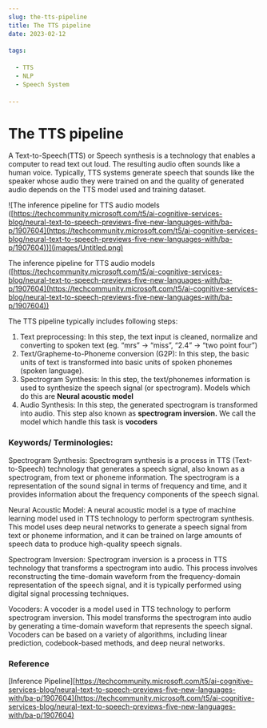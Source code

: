 ```yaml
--- 
slug: the-tts-pipeline
title: The TTS pipeline
date: 2023-02-12

tags: 

  - TTS
  - NLP
  - Speech System

--- 
```


# The TTS pipeline

A Text-to-Speech(TTS) or Speech synthesis is a technology that enables a computer to read text out loud. The resulting audio often sounds like a human voice. Typically, TTS systems generate speech that sounds like the speaker whose audio they were trained on and the quality of generated audio depends on the TTS model used and training dataset.

![The inference pipeline for TTS audio models ([https://techcommunity.microsoft.com/t5/ai-cognitive-services-blog/neural-text-to-speech-previews-five-new-languages-with/ba-p/1907604](https://techcommunity.microsoft.com/t5/ai-cognitive-services-blog/neural-text-to-speech-previews-five-new-languages-with/ba-p/1907604))](images/Untitled.png)

The inference pipeline for TTS audio models ([https://techcommunity.microsoft.com/t5/ai-cognitive-services-blog/neural-text-to-speech-previews-five-new-languages-with/ba-p/1907604](https://techcommunity.microsoft.com/t5/ai-cognitive-services-blog/neural-text-to-speech-previews-five-new-languages-with/ba-p/1907604))

The TTS pipeline typically includes following steps:

1. Text preprocessing: In this step, the text input is cleaned, normalize and converting to spoken text (eg. “mrs” → “miss”, “2.4” → “two point four”)
2. Text/Grapheme-to-Phoneme conversion (G2P): In this step, the basic units of text is transformed into basic units of spoken phonemes (spoken language).
3. Spectrogram Synthesis: In this step, the text/phonemes information is used to synthesize the speech signal (or spectrogram). Models which do this are **Neural acoustic model**
4. Audio Synthesis: In this step, the generated spectrogram is transformed into audio. This step also known as **spectrogram inversion.** We call the model which handle this task is ****************vocoders****************


### Keywords/ Terminologies:
Spectrogram Synthesis: Spectrogram synthesis is a process in TTS (Text-to-Speech) technology that generates a speech signal, also known as a spectrogram, from text or phoneme information. The spectrogram is a representation of the sound signal in terms of frequency and time, and it provides information about the frequency components of the speech signal.

Neural Acoustic Model: A neural acoustic model is a type of machine learning model used in TTS technology to perform spectrogram synthesis. This model uses deep neural networks to generate a speech signal from text or phoneme information, and it can be trained on large amounts of speech data to produce high-quality speech signals.

Spectrogram Inversion: Spectrogram inversion is a process in TTS technology that transforms a spectrogram into audio. This process involves reconstructing the time-domain waveform from the frequency-domain representation of the speech signal, and it is typically performed using digital signal processing techniques.

Vocoders: A vocoder is a model used in TTS technology to perform spectrogram inversion. This model transforms the spectrogram into audio by generating a time-domain waveform that represents the speech signal. Vocoders can be based on a variety of algorithms, including linear prediction, codebook-based methods, and deep neural networks.

### Reference
[Inference Pipeline][https://techcommunity.microsoft.com/t5/ai-cognitive-services-blog/neural-text-to-speech-previews-five-new-languages-with/ba-p/1907604](https://techcommunity.microsoft.com/t5/ai-cognitive-services-blog/neural-text-to-speech-previews-five-new-languages-with/ba-p/1907604)